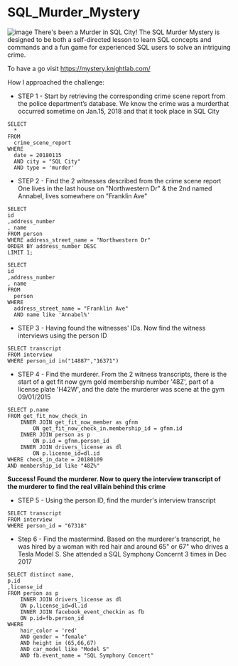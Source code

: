 # SQL_Murder_Mystery
![image](https://github.com/user-attachments/assets/8b70f15b-a0e4-470c-a661-62bc61c044bf)
There's been a Murder in SQL City! The SQL Murder Mystery is designed to be both a self-directed lesson to learn SQL concepts and commands and a fun game for experienced SQL users to solve an intriguing crime.

To have a go visit https://mystery.knightlab.com/  

How I approached the challenge:
* STEP 1 - Start by retrieving the corresponding crime scene report 
from the police department’s database. We know the crime was a ​murder​ that occurred 
sometime on ​Jan.15, 2018​ and that it took place in ​SQL City

```
SELECT 
  * 
FROM 
  crime_scene_report 
WHERE 
  date = 20180115 
  AND city = "SQL City" 
  AND type = 'murder'
```

* STEP 2 - Find the 2 witnesses described from the crime scene report
One lives in the last house on "Northwestern Dr" & the 2nd named Annabel, 
lives somewhere on "Franklin Ave"

```
SELECT 
id
,address_number
, name
FROM person
WHERE address_street_name = "Northwestern Dr"
ORDER BY address_number DESC
LIMIT 1;

SELECT  
id
,address_number
, name
FROM 
  person 
WHERE 
  address_street_name = "Franklin Ave" 
  AND name like 'Annabel%'
```

* STEP 3 - Having found the witnesses' IDs. Now find the witness interviews using the person ID
```
SELECT transcript
FROM interview
WHERE person_id in("14887","16371")
```

* STEP 4 - Find the murderer. From the 2 witness transcripts, there is the start of a get fit now gym 
gold membership number '48Z', part of a license plate 'H42W', and the date the murderer
was scene at the gym 09/01/2015
```
SELECT p.name
FROM get_fit_now_check_in
    INNER JOIN get_fit_now_member as gfnm
        ON get_fit_now_check_in.membership_id = gfnm.id
    INNER JOIN person as p
        ON p.id = gfnm.person_id
    INNER JOIN drivers_license as dl
        ON p.license_id=dl.id
WHERE check_in_date = 20180109
AND membership_id like "48Z%"
```
__Success! Found the murderer. Now to query the interview transcript of the murderer to find the real villain behind this crime__

* STEP 5 - Using the person ID, find the murder's interview transcript
```
SELECT transcript
FROM interview
WHERE person_id = "67318"
```


* Step 6 - Find the mastermind. Based on the murderer's transcript, he was hired by a woman with red hair
and around 65" or 67" who drives a Tesla Model S. She attended a SQL Symphony Concernt 3 times in Dec 2017
```
SELECT distinct name,
p.id
,license_id
FROM person as p
    INNER JOIN drivers_license as dl
    ON p.license_id=dl.id
    INNER JOIN facebook_event_checkin as fb
    ON p.id=fb.person_id
WHERE 
    hair_color = 'red'
    AND gender = "female"
    AND height in (65,66,67)
    AND car_model like "Model S"
    AND fb.event_name = "SQL Symphony Concert"



